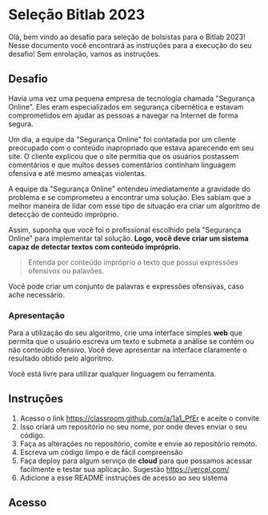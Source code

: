 # Seleção Bitlab 2023

Olá, bem vindo ao desafio para seleção de bolsistas para o Bitlab 2023! Nesse documento você encontrará as instruções para a execução do seu desafio! Sem enrolação, vamos as instruções.

## Desafio

Havia uma vez uma pequena empresa de tecnologia chamada "Segurança Online". Eles eram especializados em segurança cibernética e estavam comprometidos em ajudar as pessoas a navegar na Internet de forma segura.

Um dia, a equipe da "Segurança Online" foi contatada por um cliente preocupado com o conteúdo inapropriado que estava aparecendo em seu site. O cliente explicou que o site permitia que os usuários postassem comentários e que muitos desses comentários continham linguagem ofensiva e até mesmo ameaças violentas.

A equipe da "Segurança Online" entendeu imediatamente a gravidade do problema e se comprometeu a encontrar uma solução. Eles sabiam que a melhor maneira de lidar com esse tipo de situação era criar um algoritmo de detecção de conteúdo impróprio.

Assim, suponha  que você foi o profissional escolhido pela "Segurança Online" para implementar tal solução.  **Logo, você deve criar um sistema capaz de detectar textos com conteúdo impróprio.**

> Entenda por conteúdo impróprio o texto que possui expressões ofensivos ou palavões.

Você pode criar um conjunto de palavras e expressões ofensivas, caso ache necessário.

### Apresentação

Para a utilização do seu algoritmo, crie uma interface simples __web__ que permita que o usuário escreva um texto e submeta a análise se contém ou não conteúdo ofensivo. Você deve apresentar na interface claramente o resultado obtido pelo algoritmo.

Você está livre para utilizar qualquer linguagem ou ferramenta.

## Instruções

1. Acesso o link https://classroom.github.com/a/1a1_PfEr e aceite o convite
1. Isso criará um repositório no seu nome, por onde deves enviar o seu código.
1. Faça as alterações no repositório, comite e envie ao repositório remoto.
1. Escreva um código limpo e de fácil compreensão
1. Faça deploy para algum serviço de __cloud__ para que possamos acessar facilmente e testar sua aplicação. Sugestão https://vercel.com/
1. Adicione a esse README instruções de acesso ao seu sistema

## Acesso
